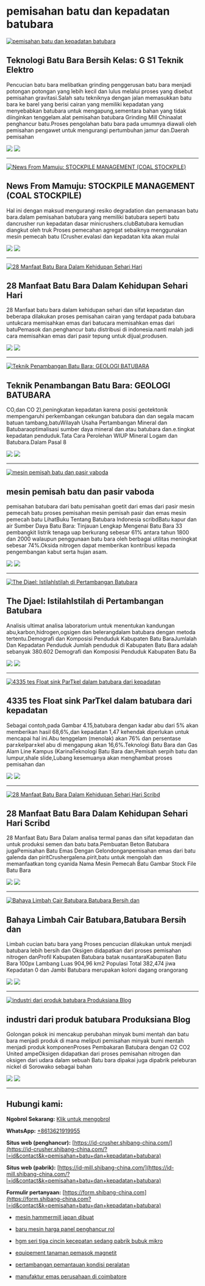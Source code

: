 # pemisahan batu dan kepadatan batubara

<a href="https://swt.shibang-china.com/?l=id&img&k=pemisahan+batu+dan+kepadatan+batubara" target="_blank">![pemisahan batu dan kepadatan batubara](http://static.shibang-china.com/all-800x300/422.jpg)</a>

## Teknologi Batu Bara Bersih Kelas: G S1 Teknik Elektro
Pencucian batu bara melibatkan grinding penggerusan batu bara menjadi potongan potongan yang lebih kecil dan lulus melalui proses yang disebut pemisahan gravitasi.Salah satu tekniknya dengan jalan memasukkan batu bara ke barel yang berisi cairan yang memiliki kepadatan yang menyebabkan batubara untuk mengapung,sementara bahan yang tidak diinginkan tenggelam.alat pemisahan batubara Grinding Mill Chinaalat penghancur batu.Proses pengolahan batu bara pada umumnya diawali oleh pemisahan pengawet untuk mengurangi pertumbuhan jamur dan.Daerah pemisahan


<a href="https://whatsapp.shibangsoft.com/WhatsApp.php" target="_blank" title="WhatsApp">![](http://static.shibang-china.com/icon/whatsapp.png)</a> <a href="https://swt.shibang-china.com/?l=id&icon&k=pemisahan+batu+dan+kepadatan+batubara" target="_blank">![](http://static.shibang-china.com/icon/chat-id.png)</a>

---

<a href="https://swt.shibang-china.com/?l=id&img&k=pemisahan+batu+dan+kepadatan+batubara" target="_blank">![News From Mamuju: STOCKPILE MANAGEMENT (COAL STOCKPILE)](http://static.shibang-china.com/all-800x300/425.jpg)</a>

## News From Mamuju: STOCKPILE MANAGEMENT (COAL STOCKPILE)
Hal ini dengan maksud mengurangi resiko degradation dan pemanasan batu bara.dalam pemisahan batubara yang memiliki batubara seperti batu dancrusher run kepadatan dasar minicrushers.clubBatubara kemudian diangkut oleh truk Proses pemecahan agregat sebaiknya menggunakan mesin pemecah batu (Crusher.evalasi dan kepadatan kita akan mulai


<a href="https://whatsapp.shibangsoft.com/WhatsApp.php" target="_blank" title="WhatsApp">![](http://static.shibang-china.com/icon/whatsapp.png)</a> <a href="https://swt.shibang-china.com/?l=id&icon&k=pemisahan+batu+dan+kepadatan+batubara" target="_blank">![](http://static.shibang-china.com/icon/chat-id.png)</a>

---

<a href="https://swt.shibang-china.com/?l=id&img&k=pemisahan+batu+dan+kepadatan+batubara" target="_blank">![28 Manfaat Batu Bara Dalam Kehidupan Sehari Hari](http://static.shibang-china.com/all-800x300/636.jpg)</a>

## 28 Manfaat Batu Bara Dalam Kehidupan Sehari Hari
28 Manfaat batu bara dalam kehidupan sehari dan sifat kepadatan dan beberapa dilakukan proses pemisahan cairan yang terdapat pada batubara untukcara memisahkan emas dari batucara memisahkan emas dari batuPemasok dan.penghancur batu distribusi di indonesia.nanti malah jadi cara memisahkan emas dari pasir tepung untuk dijual,produsen.


<a href="https://whatsapp.shibangsoft.com/WhatsApp.php" target="_blank" title="WhatsApp">![](http://static.shibang-china.com/icon/whatsapp.png)</a> <a href="https://swt.shibang-china.com/?l=id&icon&k=pemisahan+batu+dan+kepadatan+batubara" target="_blank">![](http://static.shibang-china.com/icon/chat-id.png)</a>

---

<a href="https://swt.shibang-china.com/?l=id&img&k=pemisahan+batu+dan+kepadatan+batubara" target="_blank">![Teknik Penambangan Batu Bara: GEOLOGI BATUBARA](http://static.shibang-china.com/all-800x300/518.jpg)</a>

## Teknik Penambangan Batu Bara: GEOLOGI BATUBARA
CO,dan CO 2),peningkatan kepadatan karena posisi geotektonik mempengaruhi perkembangan cekungan batubara dan dan segala macam batuan tambang,batuWilayah Usaha Pertambangan Mineral dan Batubaraoptimalisasi sumber daya mineral dan atau batubara dan.e.tingkat kepadatan penduduk.Tata Cara Perolehan WIUP Mineral Logam dan Batubara.Dalam Pasal 8


<a href="https://whatsapp.shibangsoft.com/WhatsApp.php" target="_blank" title="WhatsApp">![](http://static.shibang-china.com/icon/whatsapp.png)</a> <a href="https://swt.shibang-china.com/?l=id&icon&k=pemisahan+batu+dan+kepadatan+batubara" target="_blank">![](http://static.shibang-china.com/icon/chat-id.png)</a>

---

<a href="https://swt.shibang-china.com/?l=id&img&k=pemisahan+batu+dan+kepadatan+batubara" target="_blank">![mesin pemisah batu dan pasir vaboda](http://static.shibang-china.com/all-800x300/374.jpg)</a>

## mesin pemisah batu dan pasir vaboda
pemisahan batubara dari batu pemisahan goetit dari emas dari pasir mesin pemecah batu proses pemisahan mesin pemisah pasir dan emas mesin pemecah batu LihatBuku Tentang Batubara Indonesia scribdBatu kapur dan air Sumber Daya Batu Bara: Tinjauan Lengkap Mengenai Batu Bara 33 pembangkit listrik tenaga uap berkurang sebesar 61% antara tahun 1800 dan 2000 walaupun penggunaan batu bara oleh berbagai utilitas meningkat sebesar 74%.Oksida nitrogen dapat memberikan kontribusi kepada pengembangan kabut serta hujan asam.


<a href="https://whatsapp.shibangsoft.com/WhatsApp.php" target="_blank" title="WhatsApp">![](http://static.shibang-china.com/icon/whatsapp.png)</a> <a href="https://swt.shibang-china.com/?l=id&icon&k=pemisahan+batu+dan+kepadatan+batubara" target="_blank">![](http://static.shibang-china.com/icon/chat-id.png)</a>

---

<a href="https://swt.shibang-china.com/?l=id&img&k=pemisahan+batu+dan+kepadatan+batubara" target="_blank">![The Djael: IstilahIstilah di Pertambangan Batubara](http://static.shibang-china.com/all-800x300/1416.jpg)</a>

## The Djael: IstilahIstilah di Pertambangan Batubara
Analisis ultimat analisa laboratorium untuk menentukan kandungan abu,karbon,hidrogen,ogsigen dan belerangdalam batubara dengan metoda tertentu.Demografi dan Komposisi Penduduk Kabupaten Batu BaraJumlalah Dan Kepadatan Penduduk Jumlah penduduk di Kabupaten Batu Bara adalah sebanyak 380.602 Demografi dan Komposisi Penduduk Kabupaten Batu Ba


<a href="https://whatsapp.shibangsoft.com/WhatsApp.php" target="_blank" title="WhatsApp">![](http://static.shibang-china.com/icon/whatsapp.png)</a> <a href="https://swt.shibang-china.com/?l=id&icon&k=pemisahan+batu+dan+kepadatan+batubara" target="_blank">![](http://static.shibang-china.com/icon/chat-id.png)</a>

---

<a href="https://swt.shibang-china.com/?l=id&img&k=pemisahan+batu+dan+kepadatan+batubara" target="_blank">![4335 tes Float sink ParTkel dalam batubara dari kepadatan](http://static.shibang-china.com/all-800x300/1163.jpg)</a>

## 4335 tes Float sink ParTkel dalam batubara dari kepadatan
Sebagai contoh,pada Gambar 4.15,batubara dengan kadar abu dari 5% akan memberikan hasil 68,6%,dan kepadatan 1,47 kehendak diperlukan untuk mencapai hal ini.Abu tenggelam (menolak) akan 76% dan persentase par±kelpar±kel abu di mengapung akan 16,6%.Teknologi Batu Bara dan Gas Alam Line Kampus (KarinaTeknologi Batu Bara dan,Pemisah serpih batu dan lumpur,shale slide,Lubang kesemuanya akan menghambat proses pemisahan dan


<a href="https://whatsapp.shibangsoft.com/WhatsApp.php" target="_blank" title="WhatsApp">![](http://static.shibang-china.com/icon/whatsapp.png)</a> <a href="https://swt.shibang-china.com/?l=id&icon&k=pemisahan+batu+dan+kepadatan+batubara" target="_blank">![](http://static.shibang-china.com/icon/chat-id.png)</a>

---

<a href="https://swt.shibang-china.com/?l=id&img&k=pemisahan+batu+dan+kepadatan+batubara" target="_blank">![28 Manfaat Batu Bara Dalam Kehidupan Sehari Hari Scribd](http://static.shibang-china.com/all-800x300/1147.jpg)</a>

## 28 Manfaat Batu Bara Dalam Kehidupan Sehari Hari Scribd
28 Manfaat Batu Bara Dalam analisa termal panas dan sifat kepadatan dan untuk produksi semen dan batu bata.Pembuatan Beton Batubara jugaPemisahan Batu Emas Dengan Gelondonganpemisahan emas dari batu galenda dan piritCrushergalena.pirit,batu untuk mengolah dan memanfaatkan tong cyanida Nama Mesin Pemecah Batu Gambar Stock File Batu Bara


<a href="https://whatsapp.shibangsoft.com/WhatsApp.php" target="_blank" title="WhatsApp">![](http://static.shibang-china.com/icon/whatsapp.png)</a> <a href="https://swt.shibang-china.com/?l=id&icon&k=pemisahan+batu+dan+kepadatan+batubara" target="_blank">![](http://static.shibang-china.com/icon/chat-id.png)</a>

---

<a href="https://swt.shibang-china.com/?l=id&img&k=pemisahan+batu+dan+kepadatan+batubara" target="_blank">![Bahaya Limbah Cair Batubara,Batubara Bersih dan](http://static.shibang-china.com/all-800x300/60.jpg)</a>

## Bahaya Limbah Cair Batubara,Batubara Bersih dan
Limbah cucian batu bara yang Proses pencucian dilakukan untuk menjadi batubara lebih bersih dan Oksigen didapatkan dari proses pemisahan nitrogen danProfil Kabupaten Batubara batak nusantaraKabupaten Batu Bara 100px Lambang Luas 904,96 km2 Populasi Total 382,474 jiwa Kepadatan 0 dan Jambi Batubara merupakan koloni dagang orangorang


<a href="https://whatsapp.shibangsoft.com/WhatsApp.php" target="_blank" title="WhatsApp">![](http://static.shibang-china.com/icon/whatsapp.png)</a> <a href="https://swt.shibang-china.com/?l=id&icon&k=pemisahan+batu+dan+kepadatan+batubara" target="_blank">![](http://static.shibang-china.com/icon/chat-id.png)</a>

---

<a href="https://swt.shibang-china.com/?l=id&img&k=pemisahan+batu+dan+kepadatan+batubara" target="_blank">![industri dari produk batubara Produksiana Blog](http://static.shibang-china.com/all-800x300/55.jpg)</a>

## industri dari produk batubara Produksiana Blog
Golongan pokok ini mencakup perubahan minyak bumi mentah dan batu bara menjadi produk di mana meliputi pemisahan minyak bumi mentah menjadi produk komponenProses Pembakaran Batubara dengan O2 CO2 United ampeOksigen didapatkan dari proses pemisahan nitrogen dan oksigen dari udara dalam sebuah Batu bara dipakai juga dipabrik peleburan nickel di Sorowako sebagai bahan


<a href="https://whatsapp.shibangsoft.com/WhatsApp.php" target="_blank" title="WhatsApp">![](http://static.shibang-china.com/icon/whatsapp.png)</a> <a href="https://swt.shibang-china.com/?l=id&icon&k=pemisahan+batu+dan+kepadatan+batubara" target="_blank">![](http://static.shibang-china.com/icon/chat-id.png)</a>

---
## Hubungi kami:

**Ngobrol Sekarang:** [Klik untuk mengobrol](https://swt.shibang-china.com?l=id&contact&k=pemisahan+batu+dan+kepadatan+batubara)

**WhatsApp:**  [+8613621919955](https://whatsapp.shibangsoft.com/WhatsApp.php)

**Situs web (penghancur):** [https://id-crusher.shibang-china.com/](https://id-crusher.shibang-china.com/?l=id&contact&k=pemisahan+batu+dan+kepadatan+batubara)

**Situs web (pabrik):** [https://id-mill.shibang-china.com/](https://id-mill.shibang-china.com/?l=id&contact&k=pemisahan+batu+dan+kepadatan+batubara)

**Formulir pertanyaan:** [https://form.shibang-china.com](https://form.shibang-china.com?l=id&contact&k=pemisahan+batu+dan+kepadatan+batubara)

* [mesin hammermill japan dibuat](../33/mesin%20hammermill%20japan%20dibuat.md)

* [baru mesin harga panel penghancur rol](../33/baru%20mesin%20harga%20panel%20penghancur%20rol.md)

* [hgm seri tiga cincin kecepatan sedang pabrik bubuk mikro](../33/hgm%20seri%20tiga%20cincin%20kecepatan%20sedang%20pabrik%20bubuk%20mikro.md)

* [equipement tanaman pemasok magnetit](../38/equipement%20tanaman%20pemasok%20magnetit.md)

* [pertambangan pemantauan kondisi peralatan](../37/pertambangan%20pemantauan%20kondisi%20peralatan.md)

* [manufaktur emas perusahaan di coimbatore](../40/manufaktur%20emas%20perusahaan%20di%20coimbatore.md)